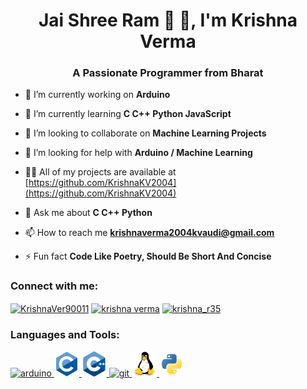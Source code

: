 <h1 align="center">Jai Shree Ram 🚩 👋, I'm Krishna Verma</h1>
<h3 align="center">A Passionate Programmer from Bharat</h3>

- 🔭 I’m currently working on **Arduino**

- 🌱 I’m currently learning **C C++ Python JavaScript**

- 👯 I’m looking to collaborate on **Machine Learning Projects**

- 🤝 I’m looking for help with **Arduino / Machine Learning**

- 👨‍💻 All of my projects are available at [https://github.com/KrishnaKV2004](https://github.com/KrishnaKV2004)

- 💬 Ask me about **C C++ Python**

- 📫 How to reach me **krishnaverma2004kvaudi@gmail.com**

- ⚡ Fun fact **Code Like Poetry, Should Be Short And Concise**

<h3 align="left">Connect with me:</h3>
<p align="left">
<a href="https://twitter.com/KrishnaVer90011" target="blank"><img align="center" src="https://raw.githubusercontent.com/rahuldkjain/github-profile-readme-generator/master/src/images/icons/Social/twitter.svg" alt="KrishnaVer90011" height="30" width="40" /></a>
<a href="https://fb.com/krishna verma" target="blank"><img align="center" src="https://raw.githubusercontent.com/rahuldkjain/github-profile-readme-generator/master/src/images/icons/Social/facebook.svg" alt="krishna verma" height="30" width="40" /></a>
<a href="https://instagram.com/krishna_r35" target="blank"><img align="center" src="https://raw.githubusercontent.com/rahuldkjain/github-profile-readme-generator/master/src/images/icons/Social/instagram.svg" alt="krishna_r35" height="30" width="40" /></a>
</p>

<h3 align="left">Languages and Tools:</h3>
<p align="left"> <a href="https://www.arduino.cc/" target="_blank" rel="noreferrer"> <img src="https://cdn.worldvectorlogo.com/logos/arduino-1.svg" alt="arduino" width="40" height="40"/> </a> <a href="https://www.cprogramming.com/" target="_blank" rel="noreferrer"> <img src="https://raw.githubusercontent.com/devicons/devicon/master/icons/c/c-original.svg" alt="c" width="40" height="40"/> </a> <a href="https://www.w3schools.com/cpp/" target="_blank" rel="noreferrer"> <img src="https://raw.githubusercontent.com/devicons/devicon/master/icons/cplusplus/cplusplus-original.svg" alt="cplusplus" width="40" height="40"/> </a> <a href="https://git-scm.com/" target="_blank" rel="noreferrer"> <img src="https://www.vectorlogo.zone/logos/git-scm/git-scm-icon.svg" alt="git" width="40" height="40"/> </a> <a href="https://www.linux.org/" target="_blank" rel="noreferrer"> <img src="https://raw.githubusercontent.com/devicons/devicon/master/icons/linux/linux-original.svg" alt="linux" width="40" height="40"/> </a> <a href="https://www.python.org" target="_blank" rel="noreferrer"> <img src="https://raw.githubusercontent.com/devicons/devicon/master/icons/python/python-original.svg" alt="python" width="40" height="40"/> </a> 